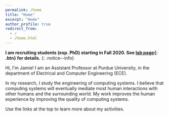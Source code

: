 ```yaml
---
permalink: /home
title: "Home"
excerpt: "Home"
author_profile: true
redirect_from: 
  - /
  - /home.html
---
```


**I am recruiting students (esp. PhD) starting in Fall 2020. See [lab page](research/){: .btn} for details.**
{: .notice--info}

Hi, I'm Jamie!
I am an Assistant Professor at Purdue University, in the department of Electrical and Computer Engineering (ECE).

In my research, I study the engineering of computing systems.
I believe that computing systems will eventually mediate most human interactions with other humans and the surrounding world.
My work improves the human experience by improving the quality of computing systems.

Use the links at the top to learn more about my activities.
